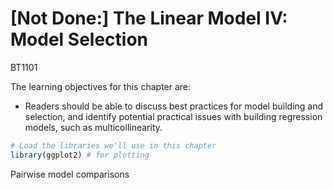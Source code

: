 # [Not Done:] The Linear Model IV: Model Selection

<span class="badge badge-bt"> BT1101 </span>


The learning objectives for this chapter are:

- Readers should be able to discuss best practices for model building and selection, and identify potential practical issues with building regression models, such as multicollinearity.



```r
# Load the libraries we'll use in this chapter
library(ggplot2) # for plotting
```


Pairwise model comparisons
